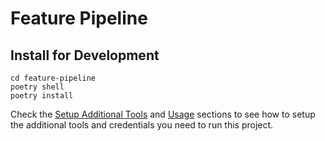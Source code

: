 # Feature Pipeline

## Install for Development

```shell
cd feature-pipeline
poetry shell
poetry install
```

Check the [Setup Additional Tools](https://github.com/iusztinpaul/energy-forecasting#-setup-additional-tools-) and [Usage](https://github.com/iusztinpaul/energy-forecasting#usage) sections to see how to setup the additional tools and credentials you need to run this project.
